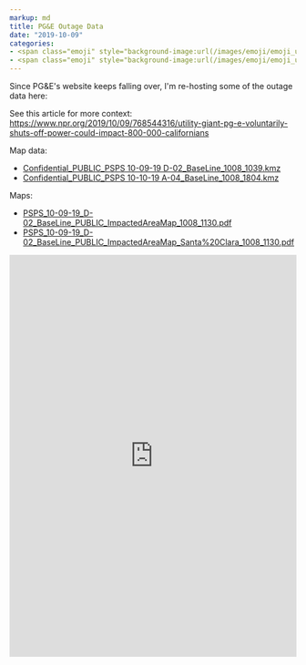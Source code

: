```yaml
---
markup: md
title: PG&E Outage Data
date: "2019-10-09"
categories:
- <span class="emoji" style="background-image:url(/images/emoji/emoji_u1f525.png)" title=":fire:"/>:fire:</span>
- <span class="emoji" style="background-image:url(/images/emoji/emoji_u1f50c.png)" title=":power:"/>:power:</span>
---
```


Since PG&E's website keeps falling over, I'm re-hosting some of the outage data here:

See this article for more context:
https://www.npr.org/2019/10/09/768544316/utility-giant-pg-e-voluntarily-shuts-off-power-could-impact-800-000-californians

Map data:
- <a href="https://elder.dev/files/pge-outage/Confidential_PUBLIC_PSPS%2010-09-19%20D-02_BaseLine_1008_1039.kmz">Confidential_PUBLIC_PSPS 10-09-19 D-02_BaseLine_1008_1039.kmz</a>
- <a href="https://elder.dev/files/pge-outage/Confidential_PUBLIC_PSPS%2010-10-19%20A-04_BaseLine_1008_1804.kmz">Confidential_PUBLIC_PSPS 10-10-19 A-04_BaseLine_1008_1804.kmz</a>

Maps:
- <a href="https://elder.dev/files/pge-outage/PSPS_10-09-19_D-02_BaseLine_PUBLIC_ImpactedAreaMap_1008_1130.pdf">PSPS_10-09-19_D-02_BaseLine_PUBLIC_ImpactedAreaMap_1008_1130.pdf</a>
- <a href="https://elder.dev/files/pge-outage/PSPS_10-09-19_D-02_BaseLine_PUBLIC_ImpactedAreaMap_Santa%20Clara_1008_1130.pdf">PSPS_10-09-19_D-02_BaseLine_PUBLIC_ImpactedAreaMap_Santa%20Clara_1008_1130.pdf</a>

<div style="position:relative;padding-top:140%;">
    <iframe src="https://docs.google.com/viewer?embedded=true&url=https://elder.dev/files/pge-outage/PSPS_10-09-19_D-02_BaseLine_PUBLIC_ImpactedAreaMap_1008_1130.pdf" frameborder="0" style="position:absolute;top:0;left:0;width:100%;height:100%;"></iframe>
</div>


